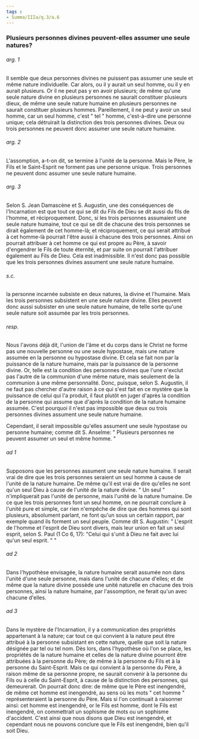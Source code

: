 ```yaml
---
tags : 
- Summa/IIIa/q.3/a.6
---
```


### Plusieurs personnes divines peuvent-elles assumer une seule natures?

###### arg. 1
Il semble que deux personnes divines ne puissent pas assumer une seule et même nature individuelle. Car alors, ou il y aurait un seul homme, ou il y en aurait plusieurs. Or il ne peut pas y en avoir plusieurs; de même qu'une seule nature divine en plusieurs personnes ne saurait constituer plusieurs dieux, de même une seule nature humaine en plusieurs personnes ne saurait constituer plusieurs hommes. Pareillement, il ne peut y avoir un seul homme, car un seul homme, c'est " tel " homme, c'est-à-dire une personne unique; cela détruirait la distinction des trois personnes divines. Deux ou trois personnes ne peuvent donc assumer une seule nature humaine. 

###### arg. 2
L'assomption, a-t-on dit, se termine à l'unité de la personne. Mais le Père, le Fils et le Saint-Esprit ne forment pas une personne unique. Trois personnes ne peuvent donc assumer une seule nature humaine. 

###### arg. 3
Selon S. Jean Damascène et S. Augustin, une des conséquences de l'Incarnation est que tout ce qui se dit du Fils de Dieu se dit aussi du fils de l'homme, et réciproquement. Donc, si les trois personnes assumaient une seule nature humaine, tout ce qui se dit de chacune des trois personnes se dirait également de cet homme-là; et réciproquement, ce qui serait attribué à cet homme-là pourrait l'être aussi à chacune des trois personnes. Ainsi on pourrait attribuer à cet homme ce qui est propre au Père, à savoir d'engendrer le Fils de toute éternité, et par suite on pourrait l'attribuer également au Fils de Dieu. Cela est inadmissible. Il n'est donc pas possible que les trois personnes divines assument une seule nature humaine. 

###### s.c.
la personne incarnée subsiste en deux natures, la divine et l'humaine. Mais les trois personnes subsistent en une seule nature divine. Elles peuvent donc aussi subsister en une seule nature humaine, de telle sorte qu'une seule nature soit assumée par les trois personnes. 

###### resp.
Nous l'avons déjà dit, l'union de l'âme et du corps dans le Christ ne forme pas une nouvelle personne ou une seule hypostase, mais une nature assumée en la personne ou hypostase divine. Et cela se fait non par la puissance de la nature humaine, mais par la puissance de la personne divine. Or, telle est la condition des personnes divines que l'une n'exclut pas l'autre de la communion d'une même nature, mais seulement de la communion à une même personnalité. Donc, puisque, selon S. Augustin, il ne faut pas chercher d'autre raison à ce qui s'est fait en ce mystère que la puissance de celui qui l'a produit, il faut plutôt en juger d'après la condition de la personne qui assume que d'après la condition de la nature humaine assumée. C'est pourquoi il n'est pas impossible que deux ou trois personnes divines assument une seule nature humaine. 

Cependant, il serait impossible qu'elles assument une seule hypostase ou personne humaine; comme dit S. Anselme: " Plusieurs personnes ne peuvent assumer un seul et même homme. " 

###### ad 1
Supposons que les personnes assument une seule nature humaine. Il serait vrai de dire que les trois personnes seraient un seul homme à cause de l'unité de la nature humaine. De même qu'il est vrai de dire qu'elles ne sont qu'un seul Dieu à cause de l'unité de la nature divine. " Un seul " n'impliquerait pas l'unité de personne, mais l'unité de la nature humaine. De ce que les trois personnes font un seul homme, on ne pourrait conclure à l'unité pure et simple, car rien n'empêche de dire que des hommes qui sont plusieurs, absolument parlant, ne font qu'un sous un certain rapport, par exemple quand ils forment un seul peuple. Comme dit S. Augustin: " L'esprit de l'homme et l'esprit de Dieu sont divers, mais leur union en fait un seul esprit, selon S. Paul (1 Co 6, 17): "Celui qui s'unit à Dieu ne fait avec lui qu'un seul esprit. " " 

###### ad 2
Dans l'hypothèse envisagée, la nature humaine serait assumée non dans l'unité d'une seule personne, mais dans l'unité de chacune d'elles; et de même que la nature divine possède une unité naturelle en chacune des trois personnes, ainsi la nature humaine, par l'assomption, ne ferait qu'un avec chacune d'elles. 

###### ad 3
Dans le mystère de l'Incarnation, il y a communication des propriétés appartenant à la nature; car tout ce qui convient à la nature peut être attribué à la personne subsistant en cette nature, quelle que soit la nature désignée par tel ou tel nom. Dès lors, dans l'hypothèse où l'on se place, les propriétés de la nature humaine et celles de la nature divine pourront être attribuées à la personne du Père; de même à la personne du Fils et à la personne du Saint-Esprit. Mais ce qui convient à la personne du Père, à raison même de sa personne propre, ne saurait convenir à la personne du Fils ou à celle du Saint-Esprit, à cause de la distinction des personnes, qui demeurerait. On pourrait donc dire: de même que le Père est inengendré, de même cet homme est inengendré, au sens où les mots " cet homme " représenteraient la personne du Père. Mais si l'on continuait à raisonner ainsi: cet homme est inengendré, or le Fils est homme, dont le Fils est inengendré, on commettrait un sophisme de mots ou un sophisme d'accident. C'est ainsi que nous disons que Dieu est inengendré, et cependant nous ne pouvons conclure que le Fils est inengendré, bien qu'il soit Dieu. 


